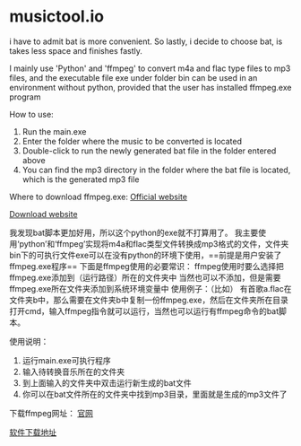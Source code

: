 # musictool.io
i have to admit bat is more convenient. So lastly, i decide to choose bat, is takes less space and finishes fastly.

I mainly use 'Python' and 'ffmpeg' to convert m4a and flac type files to mp3 files, and the executable file exe under folder bin can be used in an environment without python, provided that the user has installed ffmpeg.exe program

How to use:
1. Run the main.exe
2. Enter the folder where the music to be converted is located
3. Double-click to run the newly generated bat file in the folder entered above
4. You can find the mp3 directory in the folder where the bat file is located, which is the generated mp3 file

Where to download ffmpeg.exe:
[Official website](https://ffmpeg.org/)

[Download website](https://jeremylee.sh/bins/)


我发现bat脚本更加好用，所以这个python的exe就不打算用了。
我主要使用‘python’和‘ffmpeg’实现将m4a和flac类型文件转换成mp3格式的文件，文件夹bin下的可执行文件exe可以在没有python的环境下使用，==前提是用户安装了ffmpeg.exe程序==
下面是ffmpeg使用的必要常识：
ffmpeg使用时要么选择把ffmpeg.exe添加到（运行路径）所在的文件夹中
当然也可以不添加，但是需要ffmpeg.exe所在文件夹添加到系统环境变量中
使用例子：（比如）
有首歌a.flac在文件夹b中，那么需要在文件夹b中复制一份ffmpeg.exe，然后在文件夹所在目录打开cmd，输入ffmpeg指令就可以运行，当然也可以运行有ffmpeg命令的bat脚本。

使用说明：
1. 运行main.exe可执行程序
2. 输入待转换音乐所在的文件夹
3. 到上面输入的文件夹中双击运行新生成的bat文件
4. 你可以在bat文件所在的文件夹中找到mp3目录，里面就是生成的mp3文件了

下载ffmpeg网址：
[官网](https://ffmpeg.org/)

[软件下载地址](https://jeremylee.sh/bins/)

